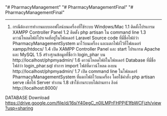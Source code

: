 "# PharmacyManagement" 
"# PharmacyManagementFinal" 
"# PharmacyManagementFinal" 

***********************************************************************
1. กรณีต้องการทำงานแบบออฟไลน์บนเครื่องที่ใช้ระบบ Windows/Mac
 1.1 ติดตั้งโปรแกรม XAMPP Controller Panel 
 1.2 ติดตั้ง php artisan ใน command line
 1.3 ดาวน์โหลดไฟล์โปรเจคที่อยู่ในโฟลเดอร์ Laravel Source code ที่มี่ชื่อไฟล์ว่า PharmacyManagementSystem มาไว้บนเครื่อง และแตกไฟล์ไว้ที่โฟลเดอร์ xampp/htdocs/
 1.4 เปิด XAMPP Controller Panel และ start โปรแกรม Apache และ MySQL
 1.5 สร้างฐานข้อมูลที่ชื่อว่า login_phar บน http://localhost/phpmyadmin/
 1.6 ดาวน์โหลดไฟล์ในโฟลเดอร์  Database ที่มี่ชื่อไฟล์ว่า login_phar.sql ทำการ import ไฟล์ที่ดาวน์โหลด ลงบน 
http://localhost/phpmyadmin/ 
 1.7 เปิด command line ในโฟลเดอร์  PharmacyManagementSystem ที่แตกไฟล์ไว้บนเครื่อง โดยใช้คำสั่ง php artisan serve เพื่อให้ Server ทำงาน 
 1.8 เข้าใช้งานระบบได้ผ่านทาง ลิงค์ http://localhost:8000/  
 
 
 
 DATABASE Download
 https://drive.google.com/file/d/16siY40egC_n0ILMPrFHPPjE1fbWCFjzh/view?usp=sharing
